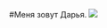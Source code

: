 <p align="center">
  #Меня зовут Дарья.
  <a href="https://skillicons.dev">
    <img src="https://skillicons.dev/icons?i=git,github,css,html,js,figma,scss,vue" />
  </a>
</p>

